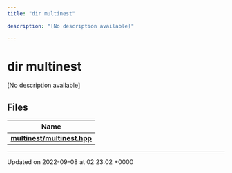 ```yaml
---
title: "dir multinest"

description: "[No description available]"

---
```


# dir multinest

[No description available]

## Files

| Name           |
| -------------- |
| **[multinest/multinest.hpp](/documentation/code/files/multinest_8hpp/#file-multinest-multinest-hpp)**  |






-------------------------------

Updated on 2022-09-08 at 02:23:02 +0000
